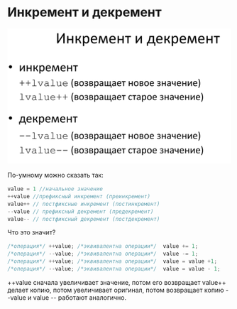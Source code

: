 # Инкремент и декремент

![](assets\increment_and_decriment.png)

По-умному можно сказать так:

```cpp
value = 1 //начальное значение
++value //префиксный инкремент (преинкремент) 
value++ // постфиксные инкремент (постинкремент)
--value // префиксный декремент (предекремент)
value-- // постфиксный декремент (постдекремент)
```
Что это значит?
```cpp
/*операция*/ ++value; /*эквивалентна операции*/  value += 1;
/*операция*/ --value; /*эквивалентна операции*/  value -= 1;
/*операция*/ ++value; /*эквивалентна операции*/  value = value +1;
/*операция*/ --value; /*эквивалентна операции*/  value = value - 1;
```
++value сначала увеличивает значение, потом его возвращает
value++ делает копию, потом увеличивает оригинал, потом возвращает копию
--value и value -- работают аналогично.